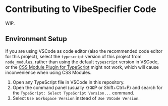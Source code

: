 # Contributing to VibeSpecifier Code

WIP.

## Environment Setup

If you are using VSCode as code editor (also the recommended code editor for this project), select the `typescript` version of this project from `node_modules`, rather than using the default `typescript` version in VSCode, or the [CSS Module Plugin for TypeScript](https://www.npmjs.com/package/typescript-plugin-css-modules) might not work, which will cause inconvenience when using CSS Modules.

1. Open any TypeScript file in VSCode in this repository.
2. Open the command panel (usually ⇧⌘P or Shift+Ctrl+P) and search for the `TypeScript: Select TypeScript Version...` command.
3. Select `Use Workspace Version` instead of `Use VSCode Version`.
